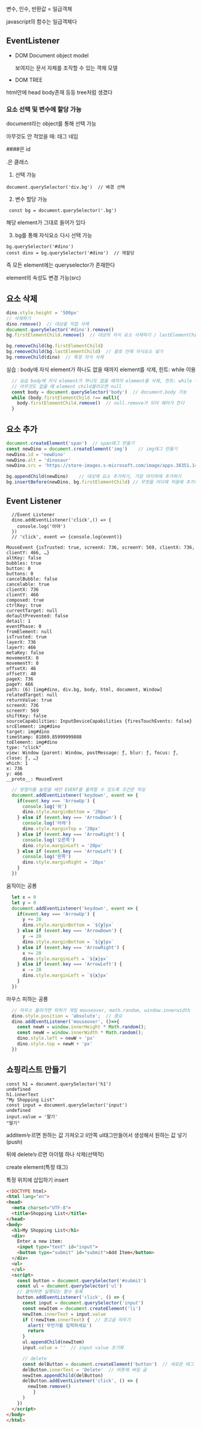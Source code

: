 변수, 인수, 반환값 = 일급객체

javascript의 함수는 일급객체다

## EventListener

* DOM Document object model

  보여지는 문서 자체를 조작할 수 있는 객체 모델

* DOM TREE

html안에 head body존재 등등 tree처럼 생겼다

### 요소 선택 및 변수에 할당 가능

document라는 object를 통해 선택 가능

아무것도 안 적었을 때: 태그 네임

####은 id

.은 클래스

1) 선택 가능

```
document.querySelector('div.bg')  // 배경 선택
```

2) 변수 할당 가능

```
 const bg = document.querySelector('.bg')
```

해당 element가 그대로 들어가 있다

3) bg를 통해 자식요소 다시 선택 가능

```
bg.querySelector('#dino')
const dino = bg.querySelector('#dino')  // 재할당
```

즉 모든 element에는 queryselector가 존재한다

element의 속성도 변경 가능(src)

## 요소 삭제

```javascript
dino.style.height = '500px'
// 삭제하기
dino.remove()  // 대상을 직접 삭제
document.querySelector('#dino').remove()  
bg.firstElementChild.remove()  // 대상의 자식 요소 삭제하기 / lastElementChild
```

```javascript
bg.removeChild(bg.firstElementChild)
bg.removeChild(bg.lastElementChild)  // 괄호 안에 자식요소 넣기
bg.removeChild(dino)  // 특정 자식 삭제
```

실습 : body에 자식 element가 하나도 없을 때까지 element를 삭제, 힌트: while 이용

```javascript
  // 실습 body에 자식 element가 하나도 없을 때까지 element를 삭제, 힌트: while 이용
  // 아무것도 없을 때 element child불러오면 null
  const body = document.querySelector('body')  // document.body 가능
  while (body.firstElementChild !== null){
    body.firstElementChild.remove()  // null.remove가 되어 에러가 뜬다
  }
```

## 요소 추가

```javascript
document.createElement('span')  // span태그 만들기
const newDino = document.createElement('img')    // img태그 만들기
newDino.id = 'newDino'
newDino.alt = 'dinosaur'
newDino.src = 'https://store-images.s-microsoft.com/image/apps.38351.14426311725358695.736eb785-1d29-478c-a909-1900849773e9.4247f5ee-1daa-4c97-96c2-23868f1fbc45?mode=scale&q=90&h=200&w=200&background=%230078D7'

bg.appendChild(newDino)    // 대상에 요소 추가하기, 가장 마지막에 추가하기
bg.insertBefore(newDino, bg.firstElementChild) // 무엇을 어디에 처음에 추가하겠다
```

## Event Listener

```
  //Event Listener
  dino.addEventListener('click',() => {
    console.log('아야')
  })
  // 'click', event => {console.log(event)}
```

```
MouseEvent {isTrusted: true, screenX: 736, screenY: 569, clientX: 736, clientY: 466, …}
altKey: false
bubbles: true
button: 0
buttons: 0
cancelBubble: false
cancelable: true
clientX: 736
clientY: 466
composed: true
ctrlKey: true
currentTarget: null
defaultPrevented: false
detail: 1
eventPhase: 0
fromElement: null
isTrusted: true
layerX: 736
layerY: 466
metaKey: false
movementX: 0
movementY: 0
offsetX: 46
offsetY: 40
pageX: 736
pageY: 466
path: (6) [img#dino, div.bg, body, html, document, Window]
relatedTarget: null
returnValue: true
screenX: 736
screenY: 569
shiftKey: false
sourceCapabilities: InputDeviceCapabilities {firesTouchEvents: false}
srcElement: img#dino
target: img#dino
timeStamp: 81869.85999999888
toElement: img#dino
type: "click"
view: Window {parent: Window, postMessage: ƒ, blur: ƒ, focus: ƒ, close: ƒ, …}
which: 1
x: 736
y: 466
__proto__: MouseEvent
```

```javascript
  // 방향키를 눌렀을 때만 EVENT를 출력할 수 있도록 조건문 작성
  document.addEventListener('keydown', event => {
    if(event.key === 'ArrowUp') {
      console.log('위')
      dino.style.marginBottom = '20px'
    } else if (event.key === 'ArrowDown') {
      console.log('아래')
      dino.style.marginTop = '20px'
    } else if (event.key === 'ArrowRight') {
      console.log('오른쪽')
      dino.style.marginLeft = '20px'
    } else if (event.key === 'ArrowLeft') {
      console.log('왼쪽')
      dino.style.marginRight = '20px'
    }
  })
```

움직이는 공룡

```javascript
  let x = 0
  let y = 0
  document.addEventListener('keydown', event => {
    if(event.key === 'ArrowUp') {
      y += 20
      dino.style.marginBottom = `${y}px`
    } else if (event.key === 'ArrowDown') {
      y -= 20
      dino.style.marginBottom = `${y}px`
    } else if (event.key === 'ArrowRight') {
      x += 20
      dino.style.marginLeft = `${x}px`
    } else if (event.key === 'ArrowLeft') {
      x -= 20
      dino.style.marginLeft = `${x}px`
    }
  })
```

마우스 피하는 공룡

```javascript
  // 마우스 올라가면 피하기 게임 mouseover, math.random, window.innerwidth
  dino.style.position = 'absolute';  // 중요
  dino.addEventListener('mouseover', ()=>{
    const newH = window.innerHeight * Math.random();
    const newW = window.innerWidth * Math.random();
    dino.style.left = newW + 'px'
    dino.style.top = newH + 'px'
  })
```



## 쇼핑리스트 만들기

```
const h1 = document.querySelector('h1')
undefined
h1.innerText
"My Shopping List"
const input = document.querySelector('input')
undefined
input.value = '딸기'
"딸기"
```

additem누르면 원하는 값 가져오고 li안쪽 ul태그만들어서 생성해서 원하는 값 넣기 (push)

뒤에 delete누르면 아이템 하나 삭제(선택적)

create element(특정 태그)

특정 위치에 삽입하기 insert

```html
<!DOCTYPE html>
<html lang="en">
<head>
  <meta charset="UTF-8">
  <title>Shopping List</title>
</head>
<body>
  <h1>My Shopping List</h1>
  <div>
    Enter a new item:
    <input type="text" id="input">
    <button type="submit" id="submit">Add Item</button>
  </div>
  <ul>
  </ul>
  <script>
    const button = document.querySelector('#submit')
    const ul = document.querySelector('ul')
    // 클릭하면 실행되는 함수 등록
    button.addEventListener('click', () => {
      const input = document.querySelector('input')
      const newItem = document.createElement('li')
      newItem.innerText = input.value
      if (!newItem.innerText) {  // 경고글 띄우기
        alert('무언가를 입력하세요')
        return
      }
      ul.appendChild(newItem)
      input.value = ''  // input value 초기화

      // delete
      const delButton = document.createElement('button')  // 새로운 태그 만들기
      delButton.innerText = 'Delete'  // 버튼에 써질 글
      newItem.appendChild(delButton)
      delButton.addEventListener('click', () => {
        newItem.remove()
          }
      )
    })
  </script>
</body>
</html>
```

